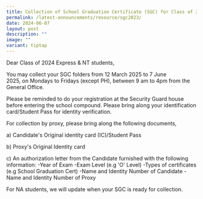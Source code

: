 ```yaml
---
title: Collection of School Graduation Certificate (SGC) for Class of 2023
permalink: /latest-announcements/resource/sgc2023/
date: 2024-06-07
layout: post
description: ""
image: ""
variant: tiptap
---
```

<p>Dear Class of 2024 Express &amp; NT&nbsp;students,</p>
<p>You may collect your SGC folders from 12 March&nbsp;2025 to&nbsp;7&nbsp;June
2025,&nbsp;on&nbsp;Mondays to Fridays (except PH), between 9 am to 4pm
from the General Office.</p>
<p>Please be reminded to do your registration at the Security Guard house
before entering the school compound. Please bring along your identification
card/Student Pass for identity verification.</p>
<p>For collection by proxy, please bring along the following documents,</p>
<p>a) Candidate's Original identity card (IC)/Student Pass</p>
<p>b) Proxy's Original Identity card</p>
<p>c) An authorization letter from the Candidate furnished with the following
information: -Year of Exam -Exam Level (e.g 'O' Level) -Types of certificates
(e.g School Graduation Cert) -Name and Identity Number of Candidate -Name
and Identity Number of Proxy</p>
<p>For NA students, we will update when your&nbsp;SGC is ready for collection.</p>